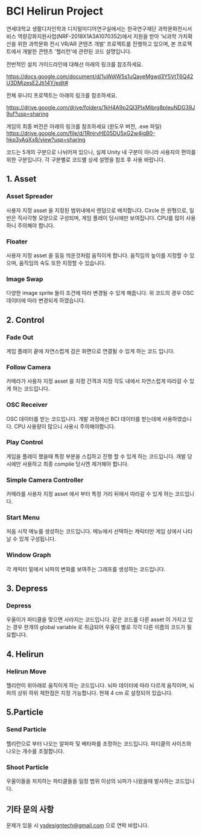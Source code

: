 # BCI Helirun Project
연세대학교 생활디자인학과 디지털미디어연구실에서는 한국연구재단 과학문화전시서비스 역량강화지원사업(NRF-2018X1A3A1070352)에서 지원을 받아 ‘뇌과학 가치확산을 위한 과학문화 전시 VR/AR 콘텐츠 개발’ 프로젝트를 진행하고 있으며,  본 프로젝트에서 개발한 콘텐츠 '헬리런'에 관련된 코드 설명입니다.

전반적인 설치 가이드라인에 대해선 아래의 링크를 참조하세요. 

https://docs.google.com/document/d/1uWdjW5s1uQayeMgwd3Y5VtT6Q42U3DMjzesE2Jti14Y/edit#

전체 유니티 프로젝트는 아래의 링크를 참조하세요.

https://drive.google.com/drive/folders/1kH4A9p2Ql3PIxMibrg8pIeuNDG39J9uf?usp=sharing

게임의 최종 버전은 아래의 링크를 참조하세요 (윈도우 버전, .exe 파일) 
https://drive.google.com/file/d/1RnjrvHE05DU5xG2w4jgB0-hkp3yAqXx8/view?usp=sharing

코드는 5개의 구분으로 나뉘어져 있으나, 실제 Unity 내 구분이 아니라 사용자의 편의를 위한 구분입니다. 각 구분별로 코드별 상세 설명을 참조 후 사용 바랍니다. 

## 1. Asset
### Asset Spreader
사용자 지정 asset 을 지정된 범위내에서 렌덤으로 배치합니다. Circle 은 원형으로, 일반은 직사각형 모양으로 구성되며, 게임 플레이 당시에만 보여집니다. CPU를 많이 사용하니 주의해야 합니다. 
### Floater
사용자 지정 asset 을 둥둥 띄운것처럼 움직이게 합니다. 움직임의 높이를 지정할 수 있으며, 움직임의 속도 또한 지정할 수 있습니다. 
### Image Swap 
다양한 image sprite 들이 조건에 따라 변경될 수 있게 해줍니다. 위 코드의 경우 OSC 데이터에 따라 변경되게 하였습니다. 

## 2. Control
### Fade Out
게임 플레이 끝에 자연스럽게 검은 화면으로 연결될 수 있게 하는 코드 입니다. 
### Follow Camera
카메라가 사용자 지정 asset 을 지정 간격과 지정 각도 내에서 자연스럽게 따라갈 수 있게 하는 코드입니다. 
### OSC Receiver 
OSC 데이터를 받는 코드입니다. 개발 과정에선 BCI 데이터를 받는데에 사용하였습니다. CPU 사용량이 많으니 사용시 주의해야합니다. 
### Play Control
게임을 플레이 했을때 특정 부분을 스킵하고 진행 할 수 있게 하는 코드입니다. 개발 당시에만 사용하고 최종 compile 당시엔 제거해야 합니다. 
### Simple Camera Controller 
카메라를 사용자 지정 asset 에서 부터 특정 거리 뒤에서 따라갈 수 있게 하는 코드입니다. 
### Start Menu
처음 시작 메뉴를 생성하는 코드입니다. 메뉴에서 선택하는 캐릭터만 게임 상에서 나타날 수 있게 구성됩니다. 
### Window Graph 
각 캐릭터 밑에서 뇌파의 변화를 보여주는 그래프를 생성하는 코드입니다. 

## 3. Depress
### Depress 
우울이가 파티클을 맞으면 사라지는 코드입니다. 같은 코드를 다른 asset 이 가지고 있는 경우 한개의 global variable 로 취급되어 우울이 별로 각각 다른 이름의 코드가 필요합니다. 

## 4. Helirun
### Helirun Move 
헬리런이 위아래로 움직이게 하는 코드입니다. 뇌파 데이터에 따라 다르게 움직이며, 뇌파의 상위 하위 제한점은 지정 가능합니다. 현재 4 cm 로 설정되어 있습니다.   

## 5.Particle
### Send Particle
헬리런으로 부터 나오는 알파파 및 베타파를 조정하는 코드입니다. 파티클의 사이즈와 나오는 개수를 조절합니다.
### Shoot Particle
우울이들을 처치하는 파티클들을 일정 범위 이상의 뇌파가 나왔을때 발사하는 코드입니다. 

## 기타 문의 사항 
문제가 있을 시 ysdesigntech@gmail.com 으로 연락 바랍니다.
